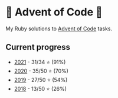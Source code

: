# 🎄 Advent of Code 🎄

My Ruby solutions to [Advent of Code](https://adventofcode.com) tasks.

## Current progress

* [2021](/2021) - 31/34 ⭐ (91%)
* [2020](/2020) - 35/50 ⭐ (70%)
* [2019](/2019) - 27/50 ⭐ (54%)
* [2018](/2018) - 13/50 ⭐ (26%)
